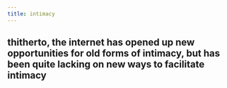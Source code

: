 ```yaml
---
title: intimacy
---
```


## thitherto, the internet has opened up new opportunities for old forms of intimacy, but has been quite lacking on new ways to facilitate intimacy
###
